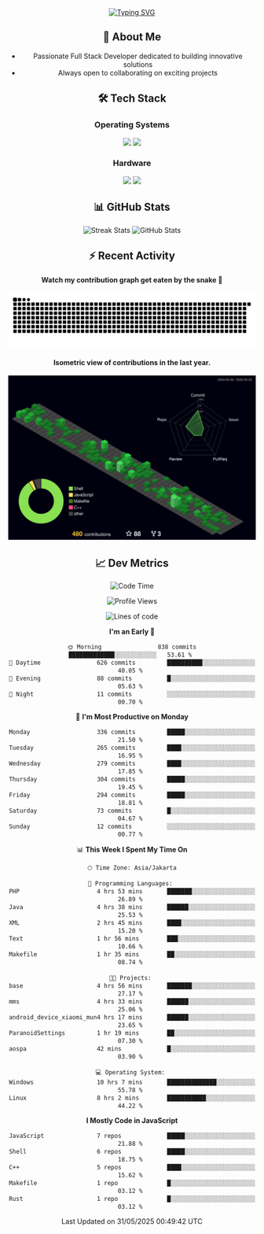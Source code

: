 <div align="center" style="max-width: 900px; margin: auto;">
<a href="https://github.com/thunderkex">
  <img src="https://readme-typing-svg.herokuapp.com?font=Fira+Code&pause=1000&center=true&vCenter=true&width=435&lines=Ha+ha!+I+am+here!;Told+you+a+storm+was+coming!" alt="Typing SVG" />
</a>

## 👋 About Me
- Passionate Full Stack Developer dedicated to building innovative solutions
- Always open to collaborating on exciting projects

## 🛠️ Tech Stack
### Operating Systems
<a href="#"><img src="https://img.shields.io/badge/Linux-FCC624?style=flat&logo=linux&logoColor=black"></a>
<a href="#"><img src="https://img.shields.io/badge/Windows-0078D6?style=flat&logo=windows&logoColor=white"></a>

### Hardware
<a href="#"><img src="https://img.shields.io/badge/Raspberry%20Pi-C51A4A?style=flat&logo=raspberrypi&logoColor=white"></a>
<a href="#"><img src="https://img.shields.io/badge/Arduino-00979D?style=flat&logo=Arduino&logoColor=white"></a>

## 📊 GitHub Stats
<div align="center">
  <img src="https://streak-stats.demolab.com?user=thunderkex&theme=tokyonight-duo&border_radius=20" alt="Streak Stats" />
  <img src="https://github-readme-stats.vercel.app/api?username=thunderkex&show_icons=true&theme=tokyonight&border_radius=20" alt="GitHub Stats" />
</div>

## ⚡ Recent Activity
<h4>Watch my contribution graph get eaten by the snake 🐍</h4>
<img width="600em" alt="thunderkex's Github commit snake" src="https://raw.githubusercontent.com/thunderkex/thunderkex/output/grid-snake-ov.svg" />

<h4>Isometric view of contributions in the last year.</h4>
<a href="./profile-3d-contrib/profile-night-green.svg">
	<img width="600em" src="./profile-3d-contrib/profile-night-green.svg">
</a>

## 📈 Dev Metrics
<!--START_SECTION:waka-->
![Code Time](http://img.shields.io/badge/Code%20Time-1%2C294%20hrs%208%20mins-blue)

![Profile Views](http://img.shields.io/badge/Profile%20Views-0-blue)

![Lines of code](https://img.shields.io/badge/From%20Hello%20World%20I%27ve%20Written-3.4%20million%20lines%20of%20code-blue)

**I'm an Early 🐤** 

```text
🌞 Morning                838 commits         █████████████░░░░░░░░░░░░   53.61 % 
🌆 Daytime                626 commits         ██████████░░░░░░░░░░░░░░░   40.05 % 
🌃 Evening                88 commits          █░░░░░░░░░░░░░░░░░░░░░░░░   05.63 % 
🌙 Night                  11 commits          ░░░░░░░░░░░░░░░░░░░░░░░░░   00.70 % 
```
📅 **I'm Most Productive on Monday** 

```text
Monday                   336 commits         █████░░░░░░░░░░░░░░░░░░░░   21.50 % 
Tuesday                  265 commits         ████░░░░░░░░░░░░░░░░░░░░░   16.95 % 
Wednesday                279 commits         ████░░░░░░░░░░░░░░░░░░░░░   17.85 % 
Thursday                 304 commits         █████░░░░░░░░░░░░░░░░░░░░   19.45 % 
Friday                   294 commits         █████░░░░░░░░░░░░░░░░░░░░   18.81 % 
Saturday                 73 commits          █░░░░░░░░░░░░░░░░░░░░░░░░   04.67 % 
Sunday                   12 commits          ░░░░░░░░░░░░░░░░░░░░░░░░░   00.77 % 
```


📊 **This Week I Spent My Time On** 

```text
🕑︎ Time Zone: Asia/Jakarta

💬 Programming Languages: 
PHP                      4 hrs 53 mins       ███████░░░░░░░░░░░░░░░░░░   26.89 % 
Java                     4 hrs 38 mins       ██████░░░░░░░░░░░░░░░░░░░   25.53 % 
XML                      2 hrs 45 mins       ████░░░░░░░░░░░░░░░░░░░░░   15.20 % 
Text                     1 hr 56 mins        ███░░░░░░░░░░░░░░░░░░░░░░   10.66 % 
Makefile                 1 hr 35 mins        ██░░░░░░░░░░░░░░░░░░░░░░░   08.74 % 

🐱‍💻 Projects: 
base                     4 hrs 56 mins       ███████░░░░░░░░░░░░░░░░░░   27.17 % 
mms                      4 hrs 33 mins       ██████░░░░░░░░░░░░░░░░░░░   25.06 % 
android_device_xiaomi_mun4 hrs 17 mins       ██████░░░░░░░░░░░░░░░░░░░   23.65 % 
ParanoidSettings         1 hr 19 mins        ██░░░░░░░░░░░░░░░░░░░░░░░   07.30 % 
aospa                    42 mins             █░░░░░░░░░░░░░░░░░░░░░░░░   03.90 % 

💻 Operating System: 
Windows                  10 hrs 7 mins       ██████████████░░░░░░░░░░░   55.78 % 
Linux                    8 hrs 2 mins        ███████████░░░░░░░░░░░░░░   44.22 % 
```

**I Mostly Code in JavaScript** 

```text
JavaScript               7 repos             █████░░░░░░░░░░░░░░░░░░░░   21.88 % 
Shell                    6 repos             █████░░░░░░░░░░░░░░░░░░░░   18.75 % 
C++                      5 repos             ████░░░░░░░░░░░░░░░░░░░░░   15.62 % 
Makefile                 1 repo              █░░░░░░░░░░░░░░░░░░░░░░░░   03.12 % 
Rust                     1 repo              █░░░░░░░░░░░░░░░░░░░░░░░░   03.12 % 
```




 Last Updated on 31/05/2025 00:49:42 UTC
<!--END_SECTION:waka-->
</div>
